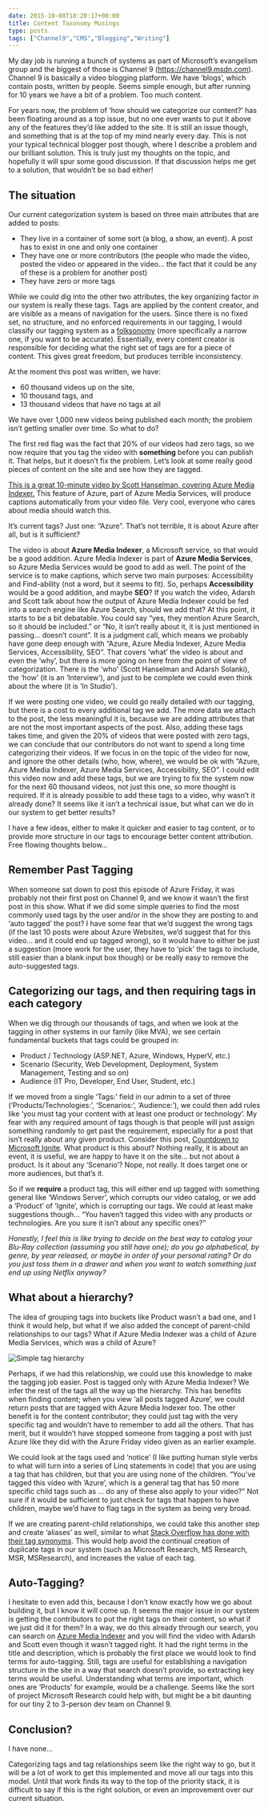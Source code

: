 ```yaml
---
date: 2015-10-08T18:20:17+00:00
title: Content Taxonomy Musings
type: posts
tags: ["Channel9","CMS","Blogging","Writing"]
---
```

My day job is running a bunch of systems as part of Microsoft’s evangelism group and the biggest of those is Channel 9 (<https://channel9.msdn.com>). Channel 9 is basically a video blogging platform. We have ‘blogs’, which contain posts, written by people. Seems simple enough, but after running for 10 years we have a bit of a problem. Too much content.

For years now, the problem of ‘how should we categorize our content?’ has been floating around as a top issue, but no one ever wants to put it above any of the features they’d like added to the site. It is still an issue though, and something that is at the top of my mind nearly every day. This is not your typical technical blogger post though, where I describe a problem and our brilliant solution. This is truly just my thoughts on the topic, and hopefully it will spur some good discussion. If that discussion helps me get to a solution, that wouldn’t be so bad either!

## The situation

Our current categorization system is based on three main attributes that are added to posts:

  * They live in a container of some sort (a blog, a show, an event). A post has to exist in one and only one container
  * They have one or more contributors (the people who made the video, posted the video or appeared in the video… the fact that it could be any of these is a problem for another post)
  * They have zero or more tags

While we could dig into the other two attributes, the key organizing factor in our system is really these tags. Tags are applied by the content creator, and are visible as a means of navigation for the users. Since there is no fixed set, no structure, and no enforced requirements in our tagging, I would classify our tagging system as a [folksonomy](https://en.wikipedia.org/wiki/Folksonomy) (more specifically a narrow one, if you want to be accurate). Essentially, every content creator is responsible for deciding what the right set of tags are for a piece of content. This gives great freedom, but produces terrible inconsistency.

At the moment this post was written, we have:

  * 60 thousand videos up on the site,
  * 10 thousand tags, and
  * 13 thousand videos that have no tags at all

We have over 1,000 new videos being published each month; the problem isn’t getting smaller over time. So what to do?

The first red flag was the fact that 20% of our videos had zero tags, so we now require that you tag the video with **something** before you can publish it. That helps, but it doesn’t fix the problem. Let’s look at some really good pieces of content on the site and see how they are tagged.

[This is a great 10-minute video by Scott Hanselman, covering Azure Media Indexer.](https://channel9.msdn.com/Shows/Azure-Friday/Azure-Media-Indexer-autoatically-creates-transcripts-for-your-media-with-Adarsh-Solanki) This feature of Azure, part of Azure Media Services, will produce captions automatically from your video file. Very cool, everyone who cares about media should watch this.

It’s current tags? Just one: “Azure”. That’s not terrible, it is about Azure after all, but is it sufficient?

The video is about **Azure Media Indexer**, a Microsoft service, so that would be a good addition. Azure Media Indexer is part of **Azure Media Services**, so Azure Media Services would be good to add as well. The point of the service is to make captions, which serve two main purposes: Accessibility and Find-ability (not a word, but it seems to fit). So, perhaps **Accessibility** would be a good addition, and maybe **SEO**? If you watch the video, Adarsh and Scott talk about how the output of Azure Media Indexer could be fed into a search engine like Azure Search, should we add that? At this point, it starts to be a bit debatable. You could say “yes, they mention Azure Search, so it should be included.” or “No, it isn’t really about it, it is just mentioned in passing… doesn’t count”. It is a judgment call, which means we probably have gone deep enough with “Azure, Azure Media Indexer, Azure Media Services, Accessibility, SEO”. That covers ‘what’ the video is about and even the ‘why’, but there is more going on here from the point of view of categorization. There is the ‘who’ (Scott Hanselman and Adarsh Solanki), the ‘how’ (it is an ‘Interview’), and just to be complete we could even think about the where (it is ‘In Studio’).

If we were posting one video, we could go really detailed with our tagging, but there is a cost to every additional tag we add. The more data we attach to the post, the less meaningful it is, because we are adding attributes that are not the most important aspects of the post. Also, adding these tags takes time, and given the 20% of videos that were posted with zero tags, we can conclude that our contributors do not want to spend a long time categorizing their videos. If we focus in on the topic of the video for now, and ignore the other details (who, how, where), we would be ok with “Azure, Azure Media Indexer, Azure Media Services, Accessibility, SEO”. I could edit this video now and add these tags, but we are trying to fix the system now for the next 60 thousand videos, not just this one, so more thought is required. If it is already possible to add these tags to a video, why wasn’t it already done? It seems like it isn’t a technical issue, but what can we do in our system to get better results?

I have a few ideas, either to make it quicker and easier to tag content, or to provide more structure in our tags to encourage better content attribution. Free flowing thoughts below…

## Remember Past Tagging

When someone sat down to post this episode of Azure Friday, it was probably not their first post on Channel 9, and we know it wasn’t the first post in this show. What if we did some simple queries to find the most commonly used tags by the user and/or in the show they are posting to and ‘auto tagged’ the post? I have some fear that we’d suggest the wrong tags (if the last 10 posts were about Azure Websites, we’d suggest that for this video… and it could end up tagged wrong), so it would have to either be just a suggestion (more work for the user, they have to ‘pick’ the tags to include, still easier than a blank input box though) or be really easy to remove the auto-suggested tags.

## Categorizing our tags, and then requiring tags in each category

When we dig through our thousands of tags, and when we look at the tagging in other systems in our family (like MVA), we see certain fundamental buckets that tags could be grouped in:

  * Product / Technology (ASP.NET, Azure, Windows, HyperV, etc.)
  * Scenario (Security, Web Development, Deployment, System Management, Testing and so on)
  * Audience (IT Pro, Developer, End User, Student, etc.)

If we moved from a single ‘Tags:’ field in our admin to a set of three (‘Products/Technologies:’, ‘Scenarios:’, ‘Audience:’), we could then add rules like ‘you must tag your content with at least one product or technology’. My fear with any required amount of tags though is that people will just assign something randomly to get past the requirement, especially for a post that isn’t really about any given product. Consider this post, [Countdown to Microsoft Ignite](https://channel9.msdn.com/Shows/Microsoft-Ignite-Countdown/Countdown-To-Microsoft-Ignite-CD5). What product is this about? Nothing really, it is about an event, it is useful, we are happy to have it on the site… but not about a product. Is it about any ‘Scenario’? Nope, not really. It does target one or more audiences, but that’s it.

So if we **require** a product tag, this will either end up tagged with something general like ‘Windows Server’, which corrupts our video catalog, or we add a ‘Product’ of ‘Ignite’, which is corrupting our tags. We could at least make suggestions though… “You haven’t tagged this video with any products or technologies. Are you sure it isn’t about any specific ones?”

_Honestly, I feel this is like trying to decide on the best way to catalog your Blu-Ray collection (assuming you still have one); do you go alphabetical, by genre, by year released, or maybe in order of your personal rating? Or do you just toss them in a drawer and when you want to watch something just end up using Netflix anyway?_

## What about a hierarchy?

The idea of grouping tags into buckets like Product wasn’t a bad one, and I think it would help, but what if we also added the concept of parent-child relationships to our tags? What if Azure Media Indexer was a child of Azure Media Services, which was a child of Azure?

![Simple tag hierarchy](/images/TagHiearchy.png)

Perhaps, if we had this relationship, we could use this knowledge to make the tagging job easier. Post is tagged only with Azure Media Indexer? We infer the rest of the tags all the way up the hierarchy. This has benefits when finding content; when you view ‘all posts tagged Azure’, we could return posts that are tagged with Azure Media Indexer too. The other benefit is for the content contributor; they could just tag with the very specific tag and wouldn’t have to remember to add all the others. That has merit, but it wouldn’t have stopped someone from tagging a post with just Azure like they did with the Azure Friday video given as an earlier example.

We could look at the tags used and ‘notice’ (I like putting human style verbs to what will turn into a series of Linq statements in code) that you are using a tag that has children, but that you are using none of the children. “You’ve tagged this video with ‘Azure’, which is a general tag that has 50 more specific child tags such as … do any of these also apply to your video?” Not sure if it would be sufficient to just check for tags that happen to have children, maybe we’d have to flag tags in the system as being very broad.

If we are creating parent-child relationships, we could take this another step and create ‘aliases’ as well, similar to what [Stack Overflow has done with their tag synonyms](http://stackoverflow.com/tags/synonyms?tab=newest&filter=all). This would help avoid the continual creation of duplicate tags in our system (such as Microsoft Research, MS Research, MSR, MSResearch), and increases the value of each tag.

## Auto-Tagging?

I hesitate to even add this, because I don’t know exactly how we go about building it, but I know it will come up. It seems the major issue in our system is getting the contributors to put the right tags on their content, so what if we just did it for them? In a way, we do this already through our search, you can search on [Azure Media Indexer](https://channel9.msdn.com/Search?term=Azure%20Media%20Indexer#ch9Search&lang-en=en) and you will find the video with Adarsh and Scott even though it wasn’t tagged right. It had the right terms in the title and description, which is probably the first place we would look to find terms for auto-tagging. Still, tags are useful for establishing a navigation structure in the site in a way that search doesn’t provide, so extracting key terms would be useful. Understanding what terms are important, which ones are ‘Products’ for example, would be a challenge. Seems like the sort of project Microsoft Research could help with, but might be a bit daunting for our tiny 2 to 3-person dev team on Channel 9.

## Conclusion?

I have none…

Categorizing tags and tag relationships seem like the right way to go, but it will be a lot of work to get this implemented and move all our tags into this model. Until that work finds its way to the top of the priority stack, it is difficult to say if this is the right solution, or even an improvement over our current situation.
